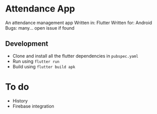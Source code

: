 # Attendance App
An attendance management app 
Written in: Flutter
Written for: Android
Bugs: many... open issue if found

## Development
- Clone and install all the flutter dependencies in `pubspec.yaml`
- Run using `flutter run`
- Build using `flutter build apk`

# To do
- History
- Firebase integration
